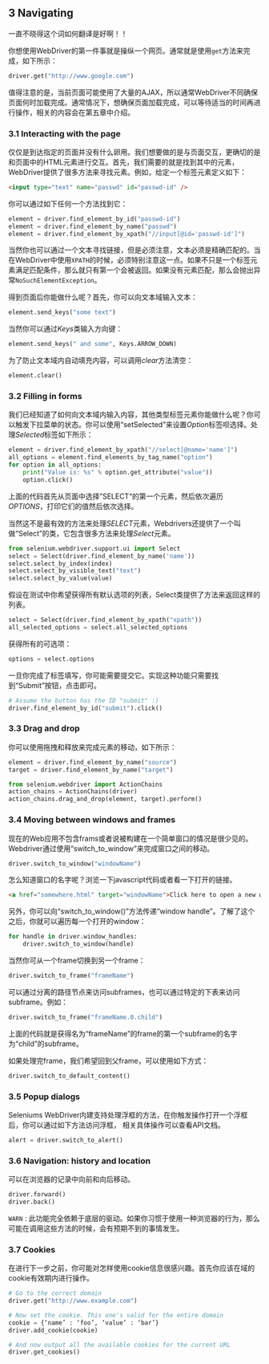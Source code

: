 ## 3 Navigating

一直不晓得这个词如何翻译是好啊！！

你想使用WebDriver的第一件事就是操纵一个网页。通常就是使用`get`方法来完成，如下所示：

```python
driver.get("http://www.google.com")
```

值得注意的是，当前页面可能使用了大量的AJAX，所以通常WebDriver不同确保页面何时加载完成。通常情况下，想确保页面加载完成，可以等待适当的时间再进行操作，相关的内容会在第五章中介绍。



### 3.1 Interacting with the page

仅仅是到达指定的页面并没有什么卵用。我们想要做的是与页面交互，更确切的是和页面中的HTML元素进行交互。首先，我们需要的就是找到其中的元素，WebDriver提供了很多方法来寻找元素。例如，给定一个标签元素定义如下：

```html
<input type="text" name="passwd" id="passwd-id" />
```

你可以通过如下任何一个方法找到它：

```python
element = driver.find_element_by_id("passwd-id")
element = driver.find_element_by_name("passwd")
element = driver.find_element_by_xpath("//input[@id='passwd-id']")
```

当然你也可以通过一个文本寻找链接，但是必须注意，文本必须是精确匹配的。当在WebDriver中使用`XPATH`的时候，必须特别注意这一点。如果不只是一个标签元素满足匹配条件，那么就只有第一个会被返回。如果没有元素匹配，那么会抛出异常`NoSuchElementException`。

得到页面后你能做什么呢？首先，你可以向文本域输入文本：

```python
element.send_keys("some text")
```

当然你可以通过*Keys*类输入方向键：

```python
element.send_keys(" and some", Keys.ARROW_DOWN)
```

为了防止文本域内自动填充内容，可以调用*clear*方法清空：

```python
element.clear()
```



### 3.2 Filling in forms

我们已经知道了如何向文本域内输入内容，其他类型标签元素你能做什么呢？你可以触发下拉菜单的状态。你可以使用“setSelected”来设置*Option*标签呗选择。处理*Selected*标签如下所示：

```python
element = driver.find_element_by_xpath("//select[@name='name']")
all_options = element.find_elements_by_tag_name("option")
for option in all_options:
    print("Value is: %s" % option.get_attribute("value"))
    option.click()
```

上面的代码首先从页面中选择”SELECT“的第一个元素，然后依次遍历*OPTIONS*，打印它们的值然后依次选择。



当然这不是最有效的方法来处理*SELECT*元素，Webdrivers还提供了一个叫做“Select”的类，它包含很多方法来处理*Select*元素。

```python
from selenium.webdriver.support.ui import Select
select = Select(driver.find_element_by_name('name'))
select.select_by_index(index)
select.select_by_visible_text("text")
select.select_by_value(value)
```

假设在测试中你希望获得所有默认选项的列表，Select类提供了方法来返回这样的列表。

```python
select = Select(driver.find_element_by_xpath("xpath"))
all_selected_options = select.all_selected_options
```

获得所有的可选项：

```python
options = select.options
```

一旦你完成了标签填写，你可能需要提交它。实现这种功能只需要找到“Submit”按钮，点击即可。

```python
# Assume the button has the ID "submit" :)
driver.find_element_by_id("submit").click()
```



### 3.3 Drag and drop

你可以使用拖拽和释放来完成元素的移动，如下所示：

```python
element = driver.find_element_by_name("source")
target = driver.find_element_by_name("target")

from selenium.webdriver import ActionChains
action_chains = ActionChains(driver)
action_chains.drag_and_drop(element, target).perform()
```



### 3.4 Moving between windows and frames

现在的Web应用不包含frams或者说被构建在一个简单窗口的情况是很少见的。Webdriver通过使用“switch_to_window”来完成窗口之间的移动。

```python
driver.switch_to_window("windowName")
```

怎么知道窗口的名字呢？浏览一下javascript代码或者看一下打开的链接。

```html
<a href="somewhere.html" target="windowName">Click here to open a new window</a>
```

另外，你可以向“switch_to_window()”方法传递“window handle”。了解了这个之后，你就可以遍历每一个打开的window：

```python
for handle in driver.window_handles:
    driver.switch_to_window(handle)
```

当然你可从一个frame切换到另一个frame：

```python
driver.switch_to_frame("frameName")
```

可以通过分离的路径节点来访问subframes，也可以通过特定的下表来访问subframe。例如：

```python
driver.switch_to_frame("frameName.0.child")
```

上面的代码就是获得名为“frameName”的frame的第一个subframe的名字为“child”的subframe。

如果处理完frame，我们希望回到父frame，可以使用如下方式：

```python
driver.switch_to_default_content()
```



### 3.5 Popup dialogs

Seleniums WebDriver内建支持处理浮框的方法，在你触发操作打开一个浮框后，你可以通过如下方法访问浮框， 相关具体操作可以查看API文档。

```python
alert = driver.switch_to_alert()
```



### 3.6 Navigation: history and location

可以在浏览器的记录中向前和向后移动。

```python
driver.forward()
driver.back()
```

`WARN：`此功能完全依赖于底层的驱动。如果你习惯于使用一种浏览器的行为，那么可能在调用这些方法的时候，会有预期不到的事情发生。



### 3.7 Cookies

在进行下一步之前，你可能对怎样使用cookie信息很感兴趣。首先你应该在域的cookie有效期内进行操作。

```python
# Go to the correct domain
driver.get("http://www.example.com")

# Now set the cookie. This one's valid for the entire domain
cookie = {‘name’ : ‘foo’, ‘value’ : ‘bar’}
driver.add_cookie(cookie)

# And now output all the available cookies for the current URL
driver.get_cookies()
```

